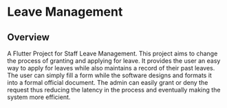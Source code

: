 # Leave Management

## Overview
A Flutter Project for Staff Leave Management. This project aims to change the process of granting and applying for leave. It provides the user an easy way to apply for leaves while also maintains a record of their past leaves. The user can simply fill a form while the software designs and formats it into a formal official document. The admin can easily grant or deny the request thus reducing the latency in the process and eventually making the system more efficient.
